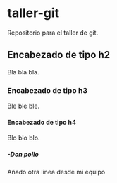 # taller-git
Repositorio para el taller de git.

## Encabezado de tipo h2

Bla bla bla.

### Encabezado de tipo h3

Ble ble ble.

#### Encabezado de tipo h4

Blo blo blo.

##### -Don pollo

Añado otra linea desde mi equipo